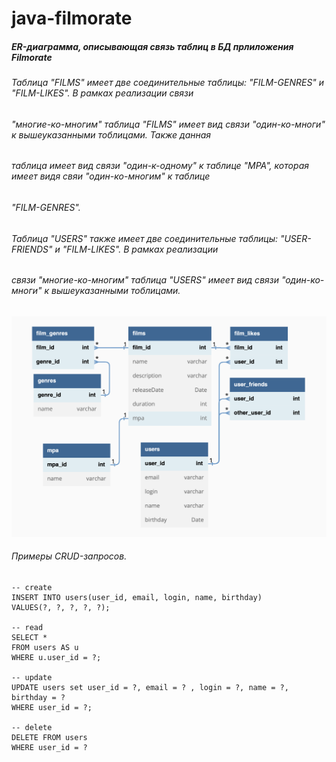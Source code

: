 # java-filmorate
[//]: # (Template repository for Filmorate project.)
##### ER-диаграмма, описывающая связь таблиц в БД прлиложения *Filmorate*
###### Таблица *"FILMS"* имеет две соединительные таблицы: *"FILM-GENRES"* и *"FILM-LIKES"*. В рамках реализации связи 
###### "многие-ко-многим" таблица *"FILMS"* имеет вид связи "один-ко-многи" к вышеуказанными тоблицами. Также данная 
###### таблица имеет вид связи "один-к-одному" к таблице *"MPA"*, которая имеет видя свяи "один-ко-многим" к таблице 
###### *"FILM-GENRES"*.
###### Таблица *"USERS"* также имеет две соединительные таблицы: *"USER-FRIENDS"* и *"FILM-LIKES"*. В рамках реализации
###### связи "многие-ко-многим" таблица *"USERS"* имеет вид связи "один-ко-многи" к вышеуказанными тоблицами.
<img src="src/main/resources/static/ER.png">

###### Примеры CRUD-запросов.
```postgresql
-- create
INSERT INTO users(user_id, email, login, name, birthday)
VALUES(?, ?, ?, ?, ?);

-- read
SELECT *
FROM users AS u
WHERE u.user_id = ?;

-- update
UPDATE users set user_id = ?, email = ? , login = ?, name = ?, birthday = ? 
WHERE user_id = ?;

-- delete
DELETE FROM users 
WHERE user_id = ?
```